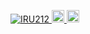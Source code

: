 <p align="left">
  <a href="https://github.com/IRU212/IRU212/">
    <img src="https://komarev.com/ghpvc/?username=IRU212" alt="IRU212" />
  </a>
  <a href="https://github.com/IRU212">
    <img height="20" src="https://img.shields.io/github/followers/IRU212?label=follow&logo=github&style=flat" />
  </a>
  <a href="https://www.reddit.com/user/IRU212">
    <img height="20" src="https://img.shields.io/reddit/user-karma/combined/IRU212?label=Reddit&logo=reddit&style=flat" />
  </a>
</p>
